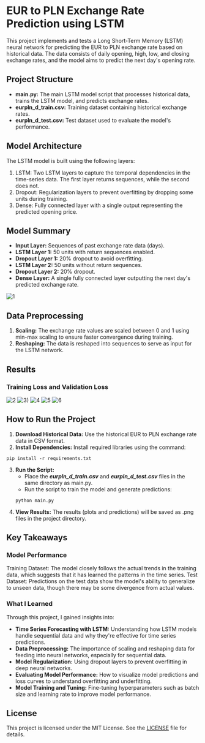 # EUR to PLN Exchange Rate Prediction using LSTM
This project implements and tests a Long Short-Term Memory (LSTM) neural network for predicting the EUR to PLN exchange rate based on historical data.
The data consists of daily opening, high, low, and closing exchange rates, and the model aims to predict the next day's opening rate.

## Project Structure
- **main.py:** The main LSTM model script that processes historical data, trains the LSTM model, and predicts exchange rates.
- **eurpln_d_train.csv:** Training dataset containing historical exchange rates.
- **eurpln_d_test.csv:** Test dataset used to evaluate the model's performance.

## Model Architecture
The LSTM model is built using the following layers:

1. LSTM: Two LSTM layers to capture the temporal dependencies in the time-series data. The first layer returns sequences, while the second does not.
2. Dropout: Regularization layers to prevent overfitting by dropping some units during training.
3. Dense: Fully connected layer with a single output representing the predicted opening price.

## Model Summary
- **Input Layer:** Sequences of past exchange rate data (days).
- **LSTM Layer 1:** 50 units with return sequences enabled.
- **Dropout Layer 1:** 20% dropout to avoid overfitting.
- **LSTM Layer 2:** 50 units without return sequences.
- **Dropout Layer 2:** 20% dropout.
- **Dense Layer:** A single fully connected layer outputting the next day's predicted exchange rate.

![1](https://github.com/user-attachments/assets/9b9fc25b-9c54-44a6-838b-98b0a5e262ab)

## Data Preprocessing
1. **Scaling:** The exchange rate values are scaled between 0 and 1 using min-max scaling to ensure faster convergence during training.
2. **Reshaping:** The data is reshaped into sequences to serve as input for the LSTM network.

## Results
### Training Loss and Validation Loss
![2](https://github.com/user-attachments/assets/56d2e34e-9159-48a8-8cfd-0976be4a51ab)
![3)](https://github.com/user-attachments/assets/7bdabf6b-1296-4ea2-81d8-ffccc89a8bd9)
![4](https://github.com/user-attachments/assets/afc8fce1-5690-49f8-843d-0a2ad2ea8a12)
![5](https://github.com/user-attachments/assets/ba28be0b-24ed-4495-bf66-849cfe3196e2)
![6](https://github.com/user-attachments/assets/ec8e2709-1a76-4a8f-ab14-7e916e7a993b)


## How to Run the Project
1. **Download Historical Data:** Use the historical EUR to PLN exchange rate data in CSV format.
2. **Install Dependencies:** Install required libraries using the command:
``` 
pip install -r requirements.txt
```
3. **Run the Script:**
     - Place the ***eurpln_d_train.csv*** and ***eurpln_d_test.csv*** files in the same directory as main.py.
     - Run the script to train the model and generate predictions:
      ```
      python main.py
      ```
4. **View Results:** The results (plots and predictions) will be saved as .png files in the project directory.

## Key Takeaways

### Model Performance
Training Dataset: The model closely follows the actual trends in the training data, which suggests that it has learned the patterns in the time series.
Test Dataset: Predictions on the test data show the model's ability to generalize to unseen data, though there may be some divergence from actual values.

### What I Learned
Through this project, I gained insights into:

- **Time Series Forecasting with LSTM:** Understanding how LSTM models handle sequential data and why they're effective for time series predictions.
- **Data Preprocessing:** The importance of scaling and reshaping data for feeding into neural networks, especially for sequential data.
- **Model Regularization:** Using dropout layers to prevent overfitting in deep neural networks.
- **Evaluating Model Performance:** How to visualize model predictions and loss curves to understand overfitting and underfitting.
- **Model Training and Tuning:** Fine-tuning hyperparameters such as batch size and learning rate to improve model performance.

## License
This project is licensed under the MIT License. See the [LICENSE](LICENSE) file for details.
